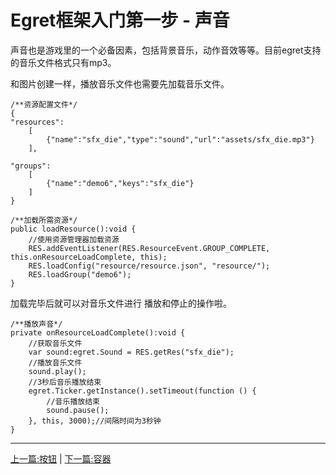 Egret框架入门第一步 - 声音
===============

声音也是游戏里的一个必备因素，包括背景音乐，动作音效等等。目前egret支持的音乐文件格式只有mp3。

和图片创建一样，播放音乐文件也需要先加载音乐文件。

```
/**资源配置文件*/
{
"resources":
    [
        {"name":"sfx_die","type":"sound","url":"assets/sfx_die.mp3"}
    ],

"groups":
    [
        {"name":"demo6","keys":"sfx_die"}
    ]
}

/**加载所需资源*/
public loadResource():void {
    //使用资源管理器加载资源
    RES.addEventListener(RES.ResourceEvent.GROUP_COMPLETE, this.onResourceLoadComplete, this);
    RES.loadConfig("resource/resource.json", "resource/");
    RES.loadGroup("demo6");
}
```

加载完毕后就可以对音乐文件进行 播放和停止的操作啦。
```
/**播放声音*/
private onResourceLoadComplete():void {
    //获取音乐文件
    var sound:egret.Sound = RES.getRes("sfx_die");
    //播放音乐文件
    sound.play();
    //3秒后音乐播放结束
    egret.Ticker.getInstance().setTimeout(function () {
        //音乐播放结束
        sound.pause();
    }, this, 3000);//间隔时间为3秒钟
}

```

- - -

[上一篇:按钮](https://github.com/NeoGuo/html5-documents/blob/master/egret/05-button.md)
| [下一篇:容器](https://github.com/NeoGuo/html5-documents/blob/master/egret/07-container.md)
